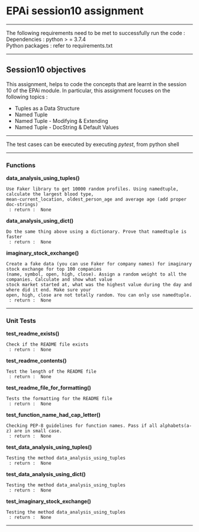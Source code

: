 # EPAi session10 assignment
---

The following requirements need to be met to successfully run the code : 
Dependencies  :   python > = 3.7.4 \
Python packages  :   refer to requirements.txt

---
## Session10 objectives
This assignment, helps to code the concepts that are learnt in the session 10 of the EPAi module. 
In particular, this assignment focuses on the following topics  : 

- Tuples as a Data Structure
- Named Tuple
- Named Tuple - Modifying & Extending
- Named Tuple - DocString & Default Values
 
---

The test cases can be executed by executing _pytest_, from python shell
 
---

### Functions


**data_analysis_using_tuples()**

    Use Faker library to get 10000 random profiles. Using namedtuple, calculate the largest blood type,
    mean-current_location, oldest_person_age and average age (add proper doc-strings)
     : return :  None

**data_analysis_using_dict()**

    Do the same thing above using a dictionary. Prove that namedtuple is faster
     : return :  None

**imaginary_stock_exchange()**

    Create a fake data (you can use Faker for company names) for imaginary stock exchange for top 100 companies
    (name, symbol, open, high, close). Assign a random weight to all the companies. Calculate and show what value
    stock market started at, what was the highest value during the day and where did it end. Make sure your
    open, high, close are not totally random. You can only use namedtuple.
     : return :  None

---

### Unit Tests


**test_readme_exists()**

    Check if the README file exists
     : return :  None

**test_readme_contents()**

    Test the length of the README file
     : return :  None

**test_readme_file_for_formatting()**

    Tests the formatting for the README file
     : return :  None

**test_function_name_had_cap_letter()**

    Checking PEP-8 guidelines for function names. Pass if all alphabets(a-z) are in small case.
     : return :  None

**test_data_analysis_using_tuples()**

    Testing the method data_analysis_using_tuples
     : return :  None

**test_data_analysis_using_dict()**

    Testing the method data_analysis_using_tuples
     : return :  None

**test_imaginary_stock_exchange()**

    Testing the method data_analysis_using_tuples
     : return :  None

---

#### 